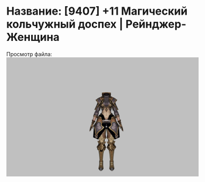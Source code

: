 # Название: [9407] +11 Магический кольчужный доспех | Рейнджер-Женщина

Просмотр файла:
![p030002.png](p030002.png)